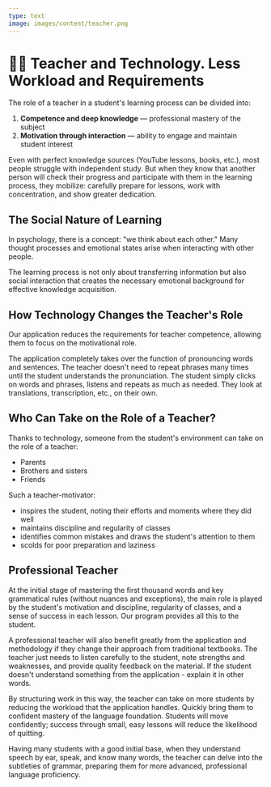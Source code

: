 ```yaml
---
type: text
image: images/content/teacher.png
---
```


# 🧑‍💻 Teacher and Technology. Less Workload and Requirements

The role of a teacher in a student's learning process can be divided into:

1. **Competence and deep knowledge** — professional mastery of the subject
2. **Motivation through interaction** — ability to engage and maintain student interest

Even with perfect knowledge sources (YouTube lessons, books, etc.), most people struggle with independent study. But when they know that another person will check their progress and participate with them in the learning process, they mobilize: carefully prepare for lessons, work with concentration, and show greater dedication.

## The Social Nature of Learning

In psychology, there is a concept: "we think about each other." Many thought processes and emotional states arise when interacting with other people.

The learning process is not only about transferring information but also social interaction that creates the necessary emotional background for effective knowledge acquisition.

## How Technology Changes the Teacher's Role

Our application reduces the requirements for teacher competence, allowing them to focus on the motivational role.

The application completely takes over the function of pronouncing words and sentences. The teacher doesn't need to repeat phrases many times until the student understands the pronunciation. The student simply clicks on words and phrases, listens and repeats as much as needed. They look at translations, transcription, etc., on their own.

## Who Can Take on the Role of a Teacher?

Thanks to technology, someone from the student's environment can take on the role of a teacher:

- Parents
- Brothers and sisters
- Friends

Such a teacher-motivator:

- inspires the student, noting their efforts and moments where they did well
- maintains discipline and regularity of classes
- identifies common mistakes and draws the student's attention to them
- scolds for poor preparation and laziness

## Professional Teacher

At the initial stage of mastering the first thousand words and key grammatical rules (without nuances and exceptions), the main role is played by the student's motivation and discipline, regularity of classes, and a sense of success in each lesson. Our program provides all this to the student.

A professional teacher will also benefit greatly from the application and methodology if they change their approach from traditional textbooks. The teacher just needs to listen carefully to the student, note strengths and weaknesses, and provide quality feedback on the material. If the student doesn't understand something from the application - explain it in other words.

By structuring work in this way, the teacher can take on more students by reducing the workload that the application handles. Quickly bring them to confident mastery of the language foundation. Students will move confidently; success through small, easy lessons will reduce the likelihood of quitting.

Having many students with a good initial base, when they understand speech by ear, speak, and know many words, the teacher can delve into the subtleties of grammar, preparing them for more advanced, professional language proficiency.

